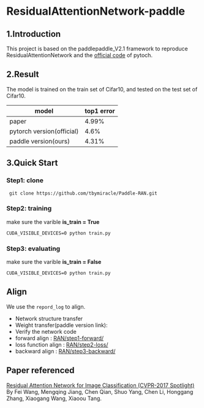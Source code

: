 # ResidualAttentionNetwork-paddle

## 1.Introduction
This project is based on the paddlepaddle_V2.1 framework to reproduce ResidualAttentionNetwork and the [official code](https://github.com/tengshaofeng/ResidualAttentionNetwork-pytorch/) of pytoch.

## 2.Result

The model is trained on the train set of Cifar10, and tested on the test set of Cifar10.


 model  | top1 error  
 ---- | ----- 
 paper  | 4.99%
 pytorch version(official)  |  4.6%
 paddle version(ours)  | 4.31%

## 3.Quick Start

### Step1: clone

``` git clone https://github.com/tbymiracle/Paddle-RAN.git``` 

### Step2: training

make sure the varible  **is_train = True**
```  
CUDA_VISIBLE_DEVICES=0 python train.py
```  
### Step3: evaluating

make sure the varible  **is_train = False**
```  
CUDA_VISIBLE_DEVICES=0 python train.py
```  

## Align

We use the `repord_log` to align.
 * Network structure transfer
 * Weight transfer(paddle version link): 
 * Verify the network code
 * forward align : [RAN/step1-forward/](https://github.com/tbymiracle/Paddle-RAN/tree/master/RAN/step1-forward)
 * loss function align : [RAN/step2-loss/](https://github.com/tbymiracle/Paddle-RAN/tree/master/RAN/step2-loss)
 * backward align : [RAN/step3-backward/](https://github.com/tbymiracle/Paddle-RAN/tree/master/RAN/step3-backward)



## Paper referenced
[Residual Attention Network for Image Classification (CVPR-2017 Spotlight)](https://arxiv.org/pdf/1704.06904v1.pdf)
By Fei Wang, Mengqing Jiang, Chen Qian, Shuo Yang, Chen Li, Honggang Zhang, Xiaogang Wang, Xiaoou Tang.
